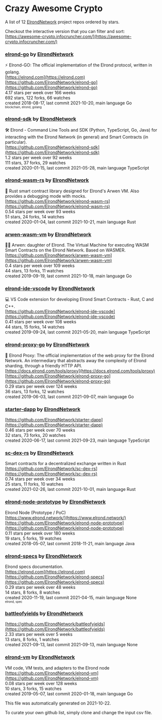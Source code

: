 # Crazy Awesome Crypto
A list of 12 [ElrondNetwork](https://github.com/ElrondNetwork) project repos ordered by stars.  

Checkout the interactive version that you can filter and sort: 
[https://awesome-crypto.infocruncher.com/](https://awesome-crypto.infocruncher.com/)  


### [elrond-go](https://github.com/ElrondNetwork/elrond-go) by [ElrondNetwork](https://github.com/ElrondNetwork)  
⚡ Elrond-GO: The official implementation of the Elrond protocol, written in golang.  
[https://elrond.com](https://elrond.com)  
[https://github.com/ElrondNetwork/elrond-go](https://github.com/ElrondNetwork/elrond-go)  
4.17 stars per week over 166 weeks  
692 stars, 122 forks, 66 watches  
created 2018-08-17, last commit 2021-10-20, main language Go  
<sub><sup>blockchain, elrond, golang</sup></sub>


### [elrond-sdk](https://github.com/ElrondNetwork/elrond-sdk) by [ElrondNetwork](https://github.com/ElrondNetwork)  
🛠 Elrond - Command Line Tools and SDK (Python, TypeScript, Go, Java) for interacting with the Elrond Network (in general) and Smart Contracts (in particular).  
[https://github.com/ElrondNetwork/elrond-sdk](https://github.com/ElrondNetwork/elrond-sdk)  
1.2 stars per week over 92 weeks  
111 stars, 37 forks, 29 watches  
created 2020-01-15, last commit 2021-05-28, main language TypeScript  


### [elrond-wasm-rs](https://github.com/ElrondNetwork/elrond-wasm-rs) by [ElrondNetwork](https://github.com/ElrondNetwork)  
🦀 Rust smart contract library designed for Elrond's Arwen VM. Also provides a debugging mode with mocks.  
[https://github.com/ElrondNetwork/elrond-wasm-rs](https://github.com/ElrondNetwork/elrond-wasm-rs)  
0.54 stars per week over 93 weeks  
51 stars, 24 forks, 14 watches  
created 2020-01-04, last commit 2021-10-21, main language Rust  


### [arwen-wasm-vm](https://github.com/ElrondNetwork/arwen-wasm-vm) by [ElrondNetwork](https://github.com/ElrondNetwork)  
🧝‍♀️ Arwen: daughter of Elrond. The Virtual Machine for executing WASM Smart Contracts on the Elrond Network. Based on WASMER.  
[https://github.com/ElrondNetwork/arwen-wasm-vm](https://github.com/ElrondNetwork/arwen-wasm-vm)  
0.4 stars per week over 109 weeks  
44 stars, 13 forks, 11 watches  
created 2019-09-19, last commit 2021-10-18, main language Go  


### [elrond-ide-vscode](https://github.com/ElrondNetwork/elrond-ide-vscode) by [ElrondNetwork](https://github.com/ElrondNetwork)  
💻 VS Code extension for developing Elrond Smart Contracts - Rust, C and C++.  
[https://github.com/ElrondNetwork/elrond-ide-vscode](https://github.com/ElrondNetwork/elrond-ide-vscode)  
0.41 stars per week over 108 weeks  
44 stars, 15 forks, 14 watches  
created 2019-09-24, last commit 2021-05-20, main language TypeScript  


### [elrond-proxy-go](https://github.com/ElrondNetwork/elrond-proxy-go) by [ElrondNetwork](https://github.com/ElrondNetwork)  
🐙 Elrond Proxy: The official implementation of the web proxy for the Elrond Network. An intermediary that abstracts away the complexity of Elrond sharding, through a friendly HTTP API.  
[https://docs.elrond.com/tools/proxy](https://docs.elrond.com/tools/proxy)  
[https://github.com/ElrondNetwork/elrond-proxy-go](https://github.com/ElrondNetwork/elrond-proxy-go)  
0.29 stars per week over 124 weeks  
36 stars, 13 forks, 12 watches  
created 2019-06-03, last commit 2021-09-07, main language Go  


### [starter-dapp](https://github.com/ElrondNetwork/starter-dapp) by [ElrondNetwork](https://github.com/ElrondNetwork)  
  
[https://github.com/ElrondNetwork/starter-dapp](https://github.com/ElrondNetwork/starter-dapp)  
0.46 stars per week over 70 weeks  
32 stars, 73 forks, 20 watches  
created 2020-06-17, last commit 2021-09-23, main language TypeScript  


### [sc-dex-rs](https://github.com/ElrondNetwork/sc-dex-rs) by [ElrondNetwork](https://github.com/ElrondNetwork)  
Smart contracts for a decentralized exchange written in Rust  
[https://github.com/ElrondNetwork/sc-dex-rs](https://github.com/ElrondNetwork/sc-dex-rs)  
0.74 stars per week over 34 weeks  
25 stars, 11 forks, 10 watches  
created 2021-02-26, last commit 2021-10-01, main language Rust  


### [elrond-node-prototype](https://github.com/ElrondNetwork/elrond-node-prototype) by [ElrondNetwork](https://github.com/ElrondNetwork)  
Elrond Node (Prototype / PoC)  
[https://www.elrond.network/](https://www.elrond.network/)  
[https://github.com/ElrondNetwork/elrond-node-prototype](https://github.com/ElrondNetwork/elrond-node-prototype)  
0.11 stars per week over 180 weeks  
19 stars, 5 forks, 19 watches  
created 2018-05-07, last commit 2018-11-21, main language Java  


### [elrond-specs](https://github.com/ElrondNetwork/elrond-specs) by [ElrondNetwork](https://github.com/ElrondNetwork)  
Elrond specs documentation.  
[https://elrond.com](https://elrond.com)  
[https://github.com/ElrondNetwork/elrond-specs](https://github.com/ElrondNetwork/elrond-specs)  
0.29 stars per week over 48 weeks  
14 stars, 8 forks, 8 watches  
created 2020-11-19, last commit 2021-04-15, main language None  
<sub><sup>elrond, spec</sup></sub>


### [battleofyields](https://github.com/ElrondNetwork/battleofyields) by [ElrondNetwork](https://github.com/ElrondNetwork)  
  
[https://github.com/ElrondNetwork/battleofyields](https://github.com/ElrondNetwork/battleofyields)  
2.33 stars per week over 5 weeks  
13 stars, 8 forks, 1 watches  
created 2021-09-13, last commit 2021-09-13, main language None  


### [elrond-vm](https://github.com/ElrondNetwork/elrond-vm) by [ElrondNetwork](https://github.com/ElrondNetwork)  
VM code, VM tests, and adapters to the Elrond node  
[https://github.com/ElrondNetwork/elrond-vm](https://github.com/ElrondNetwork/elrond-vm)  
0.08 stars per week over 128 weeks  
10 stars, 3 forks, 15 watches  
created 2019-05-07, last commit 2020-01-18, main language Go  


This file was automatically generated on 2021-10-22.  

To curate your own github list, simply clone and change the input csv file.  